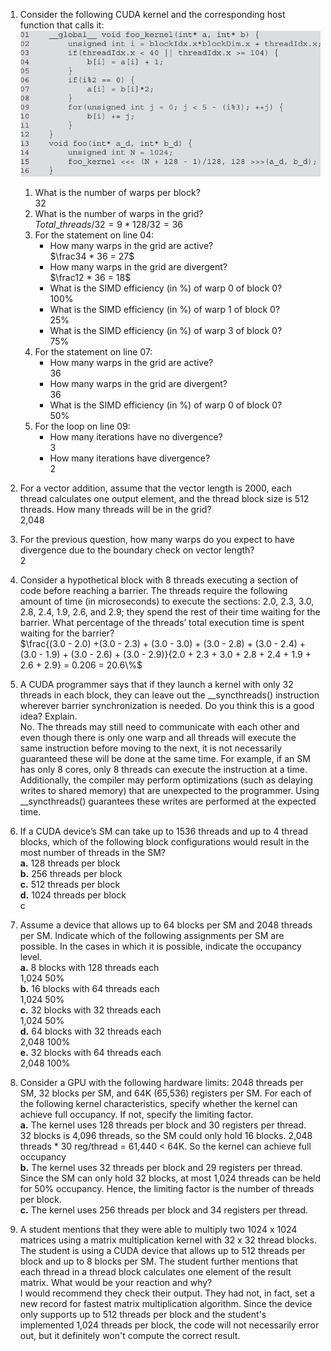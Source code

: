 1) Consider the following CUDA kernel and the corresponding host function that
calls it:
![Alt text](image.png)
    1) What is the number of warps per block?  
    32
    2) What is the number of warps in the grid?  
    $Total\_threads / 32 = 9*128/32 = 36$
    3) For the statement on line 04:
        - How many warps in the grid are active?  
        $\frac34 * 36 = 27$ 
        - How many warps in the grid are divergent?  
        $\frac12 * 36 = 18$
        - What is the SIMD efficiency (in %) of warp 0 of block 0?  
        100%
        - What is the SIMD efficiency (in %) of warp 1 of block 0?  
        25%
        - What is the SIMD efficiency (in %) of warp 3 of block 0?  
        75%
    4) For the statement on line 07:
        - How many warps in the grid are active?  
        36
        - How many warps in the grid are divergent?  
        36
        - What is the SIMD efficiency (in %) of warp 0 of block 0?  
        50%
    5) For the loop on line 09:
        - How many iterations have no divergence?  
        3
        - How many iterations have divergence?  
        2

2) For a vector addition, assume that the vector length is 2000, each thread calculates one output element, and the thread block size is 512 threads. How many threads will be in the grid?  
2,048

3) For the previous question, how many warps do you expect to have divergence due to the boundary check on vector length?  
2

4) Consider a hypothetical block with 8 threads executing a section of code before reaching a barrier. The threads require the following amount of time (in microseconds) to execute the sections: 2.0, 2.3, 3.0, 2.8, 2.4, 1.9, 2.6, and 2.9; they spend the rest of their time waiting for the barrier. What percentage of the threads’ total execution time is spent waiting for the barrier?  
$\frac{(3.0 - 2.0) +(3.0 - 2.3) + (3.0 - 3.0) + (3.0 - 2.8) + (3.0 - 2.4) + (3.0 - 1.9) + (3.0 - 2.6) + (3.0 - 2.9)}{2.0 + 2.3 + 3.0 + 2.8 + 2.4 + 1.9 + 2.6 + 2.9} = 0.206 = 20.6\%$

5) A CUDA programmer says that if they launch a kernel with only 32 threads in each block, they can leave out the __syncthreads() instruction wherever barrier synchronization is needed. Do you think this is a good idea? Explain.  
No. The threads may still need to communicate with each other and even though there is only one warp and all threads will execute the same instruction before moving to the next, it is not necessarily guaranteed these will be done at the same time. For example, if an SM has only 8 cores, only 8 threads can execute the instruction at a time. Additionally, the compiler may perform optimizations (such as delaying writes to shared memory) that are unexpected to the programmer. Using __syncthreads() guarantees these writes are performed at the expected time.

6) If a CUDA device’s SM can take up to 1536 threads and up to 4 thread blocks, which of the following block configurations would result in the most number of threads in the SM?  
**a.** 128 threads per block  
**b.** 256 threads per block  
**c.** 512 threads per block  
**d.** 1024 threads per block  
c

7) Assume a device that allows up to 64 blocks per SM and 2048 threads per SM. Indicate which of the following assignments per SM are possible. In the cases in which it is possible, indicate the occupancy level.  
**a.** 8 blocks with 128 threads each  
1,024 50%  
**b.** 16 blocks with 64 threads each  
1,024 50%  
**c.** 32 blocks with 32 threads each  
1,024 50%  
**d.** 64 blocks with 32 threads each  
2,048 100%  
**e.** 32 blocks with 64 threads each  
2,048 100%

8)  Consider a GPU with the following hardware limits: 2048 threads per SM, 32 blocks per SM, and 64K (65,536) registers per SM. For each of the following kernel characteristics, specify  whether the kernel can achieve full occupancy. If not, specify the limiting factor.  
**a.** The kernel uses 128 threads per block and 30 registers per thread.  
    32 blocks is 4,096 threads, so the SM could only hold 16 blocks. 2,048 threads * 30 reg/thread = 61,440 < 64K. So the kernel can achieve full occupancy  
**b.** The kernel uses 32 threads per block and 29 registers per thread.  
    Since the SM can only hold 32 blocks, at most 1,024 threads can be held for 50% occupancy. Hence, the limiting factor is the number of threads per block.  
**c.** The kernel uses 256 threads per block and 34 registers per thread.  

9)  A student mentions that they were able to multiply two 1024 x 1024 matrices
using a matrix multiplication kernel with 32 x 32 thread blocks. The student is
using a CUDA device that allows up to 512 threads per block and up to 8 blocks
per SM. The student further mentions that each thread in a thread block calculates
one element of the result matrix. What would be your reaction and why?  
I would recommend they check their output. They had not, in fact, set a new record for fastest matrix multiplication algorithm. Since the device only supports up to 512 threads per block and the student's implemented 1,024 threads per block, the code will not necessarily error out, but it definitely won't compute the correct result.